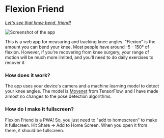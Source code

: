 # Flexion Friend

[_Let's see that knee bend, friend!_](https://skortchmark9.github.io/flexion-friend/)

![Screenshot of the app](screenshot.png)

This is a web app for measuring and tracking knee angles. "Flexion" is the amount you can bend your knee. Most people have around -5 - 150° of flexion. However, if you're recovering from knee surgery, your range of motion will be much more limited, and you'll need to do daily exercises to recover it.

### How does it work?
The app uses your device's camera and a machine learning model to detect your knee angles. The model is [Movenet](https://www.tensorflow.org/hub/tutorials/movenet) from TensorFlow, and I have made almost no changes to the pose detection algorithms.

### How do I make it fullscreen?
Flexion Friend is a PWA! So, you just need to "add to homescreen" to make it fullscreen. Hit Share -> Add to Home Screen. When you open it from there, it should be fullscreen.

